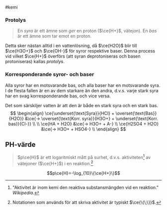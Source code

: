 #kemi 
### Protolys
> En *syra* är ett ämne som *ger* en proton ($\ce{H+}$, vätejon). En *bas* är ett ämne som tar emot en proton.

Detta sker nästan alltid i en vattenlösning, då $\ce{H2O}$ blir till $\ce{H3O+}$ och $\ce{OH-}$ för syror respektive baser. Denna process vid vilket $\ce{H+}$ överförs (att syran deprotoniseras och basen protoniseras) kallas *protolys*.
### Korresponderande syror- och baser
Alla syror har en motsvarande bas, och alla baser har en motsvarande syra. I de flesta fallen är en av dem starkare än den andra, d.v.s. varje stark syra har en svag korresponderande bas, och vice versa.

Det som särskiljer vatten är att den är både en stark syra och en stark bas.
$$
\begin{align}
\ce{\underset{\text{Syra}}{HCl} + \overset{\text{Bas}}{H2O}} &\ce{-> \overset{\text{Korr. syra}}{H3O+} + \underset{\text{Korr. bas}}{Cl-}} \\
\\
\ce{HA + H2O} &\ce{-> H3O+ + A-} \\
\ce{H2SO4 + H2O} &\ce{-> H3O+ + HSO4-} \\
\end{align}
$$
## PH-värde
> $p\ce{H}$ är ett logaritmiskt mått på surhet, d.v.s. aktiviteten[^1] av vätejoner ($\ce{H+}$) i en reaktion.[^2]

$$p\ce{H}=-\log_{10}\{\ce{H+}\}$$

[^1]: "Aktivitet är inom kemi den reaktiva substansmängden vid en reaktion." *Wikipedia*.
[^2]: Notationen som används för att skriva aktivitet är typiskt $\ce{\{\;\}}$.